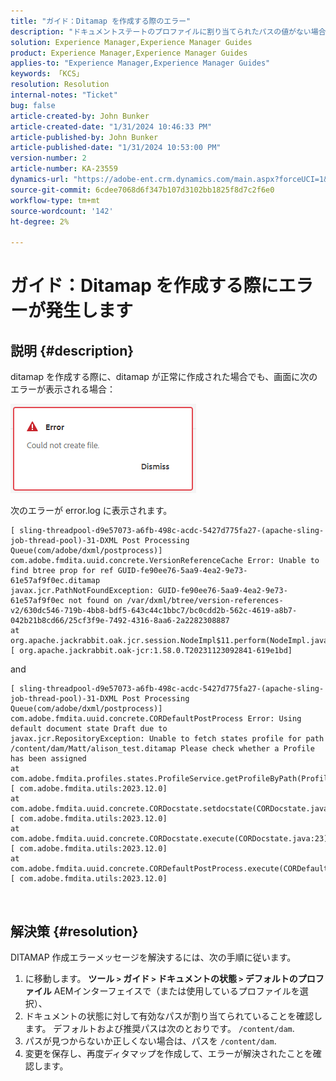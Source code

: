 ```yaml
---
title: "ガイド：Ditamap を作成する際のエラー"
description: "ドキュメントステートのプロファイルに割り当てられたパスの値がない場合、ガイド Ditamap の作成時にエラーが表示されます"
solution: Experience Manager,Experience Manager Guides
product: Experience Manager,Experience Manager Guides
applies-to: "Experience Manager,Experience Manager Guides"
keywords: 「KCS」
resolution: Resolution
internal-notes: "Ticket"
bug: false
article-created-by: John Bunker
article-created-date: "1/31/2024 10:46:33 PM"
article-published-by: John Bunker
article-published-date: "1/31/2024 10:53:00 PM"
version-number: 2
article-number: KA-23559
dynamics-url: "https://adobe-ent.crm.dynamics.com/main.aspx?forceUCI=1&pagetype=entityrecord&etn=knowledgearticle&id=43df6193-8ac0-ee11-9079-6045bd006268"
source-git-commit: 6cdee7068d6f347b107d3102bb1825f8d7c2f6e0
workflow-type: tm+mt
source-wordcount: '142'
ht-degree: 2%

---
```


# ガイド：Ditamap を作成する際にエラーが発生します

## 説明 {#description}


ditamap を作成する際に、ditamap が正常に作成された場合でも、画面に次のエラーが表示される場合：

![](assets/___44df6193-8ac0-ee11-9079-6045bd006268___.png)



次のエラーが error.log に表示されます。




```
[ sling-threadpool-d9e57073-a6fb-498c-acdc-5427d775fa27-(apache-sling-job-thread-pool)-31-DXML Post Processing Queue(com/adobe/dxml/postprocess)]  com.adobe.fmdita.uuid.concrete.VersionReferenceCache Error: Unable to find btree prop for ref GUID-fe90ee76-5aa9-4ea2-9e73-61e57af9f0ec.ditamap
javax.jcr.PathNotFoundException: GUID-fe90ee76-5aa9-4ea2-9e73-61e57af9f0ec not found on /var/dxml/btree/version-references-v2/630dc546-719b-4bb8-bdf5-643c44c1bbc7/bc0cdd2b-562c-4619-a8b7-042b21b8cd66/25cf3f9e-7492-4316-8aa6-2a2282308887
at org.apache.jackrabbit.oak.jcr.session.NodeImpl$11.perform(NodeImpl.java:671) [ org.apache.jackrabbit.oak-jcr:1.58.0.T20231123092841-619e1bd]
```


and




```
[ sling-threadpool-d9e57073-a6fb-498c-acdc-5427d775fa27-(apache-sling-job-thread-pool)-31-DXML Post Processing Queue(com/adobe/dxml/postprocess)]  com.adobe.fmdita.uuid.concrete.CORDefaultPostProcess Error: Using default document state Draft due to
javax.jcr.RepositoryException: Unable to fetch states profile for path /content/dam/Matt/alison_test.ditamap Please check whether a Profile has been assigned
at com.adobe.fmdita.profiles.states.ProfileService.getProfileByPath(ProfileService.java:96) [ com.adobe.fmdita.utils:2023.12.0] 
at com.adobe.fmdita.uuid.concrete.CORDocstate.setdocstate(CORDocstate.java:37) [ com.adobe.fmdita.utils:2023.12.0] 
at com.adobe.fmdita.uuid.concrete.CORDocstate.execute(CORDocstate.java:23) [ com.adobe.fmdita.utils:2023.12.0] 
at com.adobe.fmdita.uuid.concrete.CORDefaultPostProcess.execute(CORDefaultPostProcess.java:1) [ com.adobe.fmdita.utils:2023.12.0]
```

` `



## 解決策 {#resolution}


DITAMAP 作成エラーメッセージを解決するには、次の手順に従います。

1. に移動します。 <b>ツール `>`  ガイド `>`  ドキュメントの状態</b><b> `>`  デフォルトのプロファイル</b> AEMインターフェイスで（または使用しているプロファイルを選択）、
2. ドキュメントの状態に対して有効なパスが割り当てられていることを確認します。 デフォルトおよび推奨パスは次のとおりです。 `/content/dam`.
3. パスが見つからないか正しくない場合は、パスを `/content/dam`.
4. 変更を保存し、再度ディタマップを作成して、エラーが解決されたことを確認します。

